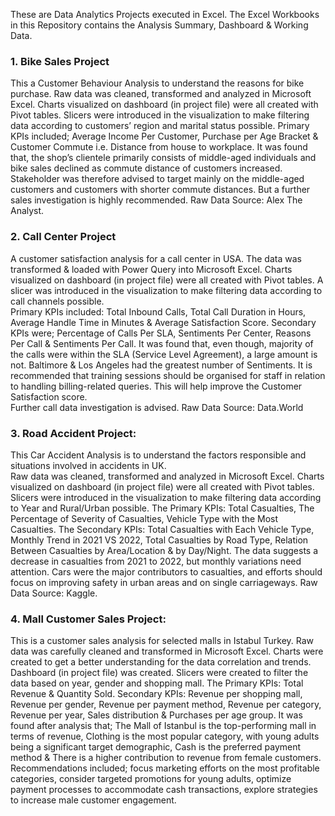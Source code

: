 These are Data Analytics Projects executed in Excel. The Excel Workbooks in this Repository contains the Analysis Summary, Dashboard & Working Data.

### 1. Bike Sales Project 
This a Customer Behaviour Analysis to understand the reasons for bike purchase. 
Raw data was cleaned, transformed and analyzed in Microsoft Excel. Charts visualized on dashboard (in project file) were all created with Pivot tables. Slicers were introduced in the visualization to make filtering data according to customers’ region and marital status possible.
Primary KPIs included; Average Income Per Customer, Purchase per Age Bracket & Customer Commute i.e. Distance from house to workplace. 
It was found that, the shop’s clientele primarily consists of middle-aged individuals and bike sales declined as commute distance of customers increased. 
Stakeholder was therefore advised to target mainly on the middle-aged customers and customers with shorter commute distances. But a further sales investigation is highly recommended.
Raw Data Source: Alex The Analyst.

### 2. Call Center Project
A customer satisfaction analysis for a call center in USA.
The data was transformed & loaded with Power Query into Microsoft Excel. Charts visualized on dashboard (in project file) were all created with Pivot tables. A slicer was introduced in the visualization to make filtering data according to call channels possible.		
Primary KPIs included: Total Inbound Calls, Total Call Duration in Hours, Average Handle Time in Minutes & Average Satisfaction Score.
Secondary KPIs were; Percentage of Calls Per SLA, Sentiments Per Center, Reasons Per Call & Sentiments Per Call.
It was found that, even though, majority of the calls were within the SLA (Service Level Agreement), a large amount is not. Baltimore & Los Angeles had the greatest number of Sentiments.
It is recommended that training sessions should be organised for staff in relation to handling billing-related queries. This will help improve the Customer Satisfaction score.		
Further call data investigation is advised.
Raw Data Source: Data.World

### 3. Road Accident Project: 
This Car Accident Analysis is to understand the factors responsible and situations involved in accidents in UK.  
Raw data was cleaned, transformed and analyzed in Microsoft Excel. Charts visualized on dashboard (in project file) were all created with Pivot tables. 
Slicers were introduced in the visualization to make filtering data according to Year and Rural/Urban possible.
The Primary KPIs: Total Casualties, The Percentage of Severity of Casualties, Vehicle Type with the Most Casualties. 
The Secondary KPIs: Total Casualties with Each Vehicle Type, Monthly Trend in 2021 VS 2022, Total Casualties by Road Type, Relation Between Casualties by Area/Location & by Day/Night.	
The data suggests a decrease in casualties from 2021 to 2022, but monthly variations need attention. Cars were the major contributors to casualties, and efforts should focus on improving safety in urban areas and on single carriageways.
Raw Data Source: Kaggle.

### 4. Mall Customer Sales Project:
This is a customer sales analysis for selected malls in Istabul Turkey.
Raw data was carefully cleaned and transformed in Microsoft Excel. Charts were created to get a better understanding for the data correlation and trends. Dashboard (in project file) was created. Slicers were created to filter the data based on year, gender and shopping mall.
The Primary KPIs: Total Revenue & Quantity Sold.
Secondary KPIs: Revenue per shopping mall, Revenue per gender, Revenue per payment method, Revenue per category, Revenue per year, Sales distribution & Purchases per age group.
It was found after analysis that; The Mall of Istanbul is the top-performing mall in terms of revenue, Clothing is the most popular category, with young adults being a significant target demographic, Cash is the preferred payment method & There is a higher contribution to revenue from female customers.
Recommendations included; focus marketing efforts on the most profitable categories, consider targeted promotions for young adults, optimize payment processes to accommodate cash transactions, explore strategies to increase male customer engagement.



